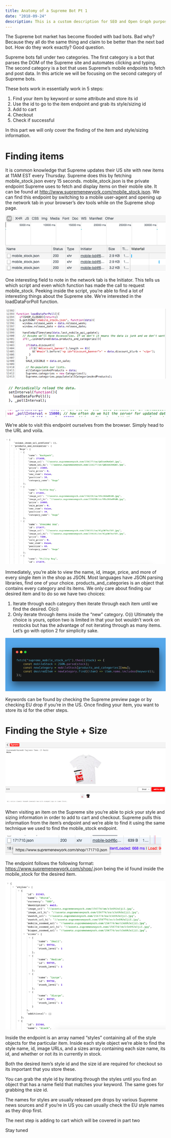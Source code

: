 ```yaml
---
title: Anatomy of a Supreme Bot Pt 1
date: "2018-09-24"
description: This is a custom description for SEO and Open Graph purposes, rather than the default generated excerpt. Simply add a description field to the frontmatter.
---
```


The Supreme bot market has become flooded with bad bots. Bad why? Because they all do the same thing and claim to be better than the next bad bot. How do they work exactly? Good question.

Supreme bots fall under two categories. The first category is a bot that parses the DOM of the Supreme site and automates clicking and typing. The second category is a bot that uses Supreme’s mobile endpoints to fetch and post data. In this article we will be focusing on the second category of Supreme bots.

These bots work in essentially work in 5 steps:
1. Find your item by keyword or some attribute and store its id
2. Use the id to go to the item endpoint and grab its style/sizing id
3. Add to cart
4. Checkout
5. Check if successful

In this part we will only cover the finding of the item and style/sizing information.

# Finding items
It is common knowledge that Supreme updates their US site with new items at 11AM EST every Thursday. Supreme does this by fetching mobile_stock.json every 15 seconds. mobile_stock.json is the private endpoint Supreme uses to fetch and display items on their mobile site. It can be found at http://www.supremenewyork.com/mobile_stock.json. We can find this endpoint by switching to a mobile user-agent and opening up the network tab in your browser’s dev tools while on the Supreme shop page.

![Supreme fetching mobile_stock.json](./supremereqs.png)

One interesting field to note in the network tab is the Initiator. This tells us which script and even which function has made the call to request mobile_stock. Peeking inside the script, you’re able to find a lot of interesting things about the Supreme site. We’re interested in the loadDataForPoll function.

![Supreme loadDataForPoll function that grabs mobile_stock and updates the site view.](./loaddata.png)

![Supreme calling their function every _pollInterval ms.](./setinterval.png)

![_pollInterval set to 15000ms (15 seconds)](./pollinterval.png)

We’re able to visit this endpoint ourselves from the browser. Simply head to the URL and voila.

![Preview of the mobile_stock endpoint for FW18](./mobilestock.png)

Immediately, you’re able to view the name, id, image, price, and more of every single item in the shop as JSON. Most languages have JSON parsing libraries, find one of your choice.
products_and_categories is an object that contains every category and its items. We only care about finding our desired item and to do so we have two choices:
1. Iterate through each category then iterate through each item until we find the desired. O(ci)
2. Only iterate through items inside the “new” category. O(i)
Ultimately the choice is yours, option two is limited in that your bot wouldn’t work on restocks but has the advantage of not iterating through as many items. Let’s go with option 2 for simplicity sake.

![An example of fetching and parsing mobile stock endpoint using Javascript](./fetchexample.png)

Keywords can be found by checking the Supreme preview page or by checking EU drop if you’re in the US. Once finding your item, you want to store its id for the other steps.

# Finding the Style + Size

![Supreme Hanes T-Shirt Page](./teepage.png)

When visiting an item on the Supreme site you’re able to pick your style and sizing information in order to add to cart and checkout. Supreme pulls this information from the item’s endpoint and we’re able to find it using the same technique we used to find the mobile_stock endpoint.

![The item endpoint for the Hanes tee found inside the network tab on the item page](./jsonreq.png)

The endpoint follows the following format: https://www.supremenewyork.com/shop/<id>.json
<id> being the id found inside the mobile_stock for the desired item.

![A preview of the endpoint for the Hanes tee FW18](./idjson.png)

Inside the endpoint is an array named “styles” containing all of the style objects for the particular item. Inside each style object we’re able to find the style name, id, image URLs, and a sizes array containing each size name, its id, and whether or not its in currently in stock.

Both the desired item’s style id and the size id are required for checkout so its important that you store these.

You can grab the style id by iterating through the styles until you find an object that has a name field that matches your keyword. The same goes for grabbing the size id.

The names for styles are usually released pre drops by various Supreme news sources and if you’re in US you can usually check the EU style names as they drop first.

The next step is adding to cart which will be covered in part two

Stay tuned